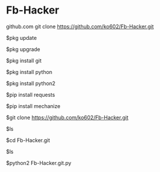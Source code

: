 # Fb-Hacker
github.com
git clone https://github.com/ko602/Fb-Hacker.git

$pkg update

$pkg upgrade

$pkg install git

$pkg install python

$pkg install python2

$pip install requests

$pip install mechanize

$git clone https://github.com/ko602/Fb-Hacker.git

$ls

$cd Fb-Hacker.git

$ls

$python2 Fb-Hacker.git.py
